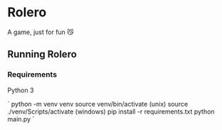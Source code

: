 # Rolero
A game, just for fun 😼



## Running Rolero

### Requirements
Python 3

´
python -m venv venv
source venv/bin/activate (unix)
source ./venv/Scripts/activate (windows)
pip install -r requirements.txt
python main.py
´